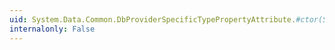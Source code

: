 ```yaml
---
uid: System.Data.Common.DbProviderSpecificTypePropertyAttribute.#ctor(System.Boolean)
internalonly: False
---
```

